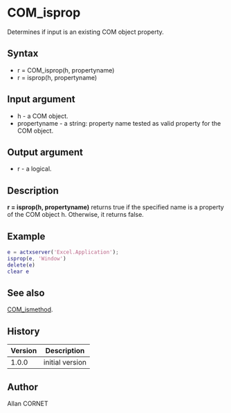# COM_isprop

Determines if input is an existing COM object property.

## Syntax

- r = COM_isprop(h, propertyname)
- r = isprop(h, propertyname)

## Input argument

- h - a COM object.
- propertyname - a string: property name tested as valid property for the COM object.

## Output argument

- r - a logical.

## Description

<description><b>r = isprop(h, propertyname)</b> returns true if the specified name is a property of the COM object h. Otherwise, it returns false.</description>

## Example

```matlab
e = actxserver('Excel.Application');
isprop(e, 'Window')
delete(e)
clear e
```

## See also

[COM_ismethod](COM_ismethod.md).

## History

| Version | Description     |
| ------- | --------------- |
| 1.0.0   | initial version |

## Author

Allan CORNET
